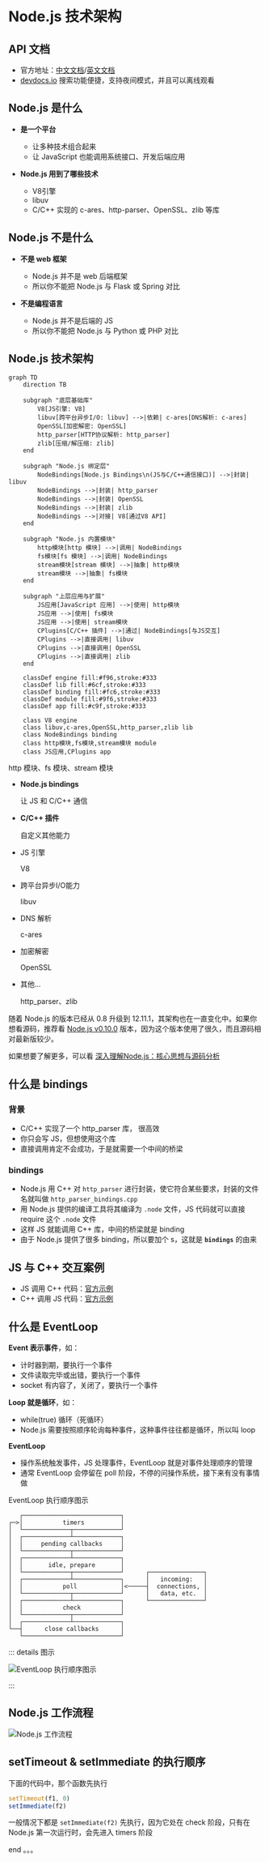 <!-- ---
title: Node.js 技术架构
date: 2021-07-17T16:46:12+08:00
tags:
  - Node.js
--- -->

# Node.js 技术架构

## API 文档

- 官方地址：[中文文档](http://nodejs.cn/api/)/[英文文档](https://nodejs.org/api/)
- [devdocs.io](https://devdocs.io/) 搜索功能便捷，支持夜间模式，并且可以离线观看

## Node.js 是什么

- **是一个平台**
  - 让多种技术组合起来
  - 让 JavaScript 也能调用系统接口、开发后端应用

- **Node.js 用到了哪些技术**
  - V8引擎
  - libuv
  - C/C++ 实现的 c-ares、http-parser、OpenSSL、zlib 等库

## Node.js 不是什么

- **不是 web 框架**
  - Node.js 并不是 web 后端框架
  - 所以你不能把 Node.js 与 Flask 或 Spring 对比

- **不是编程语言**
  - Node.js 并不是后端的 JS
  - 所以你不能把 Node.js 与 Python 或 PHP 对比

## Node.js 技术架构

```mermaid
graph TD
    direction TB

    subgraph "底层基础库"
        V8[JS引擎: V8]
        libuv[跨平台异步I/O: libuv] -->|依赖| c-ares[DNS解析: c-ares]
        OpenSSL[加密解密: OpenSSL]
        http_parser[HTTP协议解析: http_parser]
        zlib[压缩/解压缩: zlib]
    end

    subgraph "Node.js 绑定层"
        NodeBindings[Node.js Bindings\n(JS与C/C++通信接口)] -->|封装| libuv
        NodeBindings -->|封装| http_parser
        NodeBindings -->|封装| OpenSSL
        NodeBindings -->|封装| zlib
        NodeBindings -->|对接| V8[通过V8 API]
    end

    subgraph "Node.js 内置模块"
        http模块[http 模块] -->|调用| NodeBindings
        fs模块[fs 模块] -->|调用| NodeBindings
        stream模块[stream 模块] -->|抽象| http模块
        stream模块 -->|抽象| fs模块
    end

    subgraph "上层应用与扩展"
        JS应用[JavaScript 应用] -->|使用| http模块
        JS应用 -->|使用| fs模块
        JS应用 -->|使用| stream模块
        CPlugins[C/C++ 插件] -->|通过| NodeBindings[与JS交互]
        CPlugins -->|直接调用| libuv
        CPlugins -->|直接调用| OpenSSL
        CPlugins -->|直接调用| zlib
    end

    classDef engine fill:#f96,stroke:#333
    classDef lib fill:#6cf,stroke:#333
    classDef binding fill:#fc6,stroke:#333
    classDef module fill:#9f6,stroke:#333
    classDef app fill:#c9f,stroke:#333

    class V8 engine
    class libuv,c-ares,OpenSSL,http_parser,zlib lib
    class NodeBindings binding
    class http模块,fs模块,stream模块 module
    class JS应用,CPlugins app
```

http 模块、fs 模块、stream 模块

- **Node.js bindings**

  让 JS 和 C/C++ 通信

- **C/C++ 插件**

  自定义其他能力

- JS 引擎

  V8

- 跨平台异步I/O能力

  libuv

- DNS 解析

  c-ares

- 加密解密

  OpenSSL

- 其他...

  http_parser、zlib

随着 Node.js 的版本已经从 0.8 升级到 12.11.1，其架构也在一直变化中。如果你想看源码，推荐看 [Node.js v0.10.0](https://github.com/nodejs/node/tree/v0.10.0) 版本，因为这个版本使用了很久，而且源码相对最新版较少。

如果想要了解更多，可以看 [深入理解Node.js：核心思想与源码分析](https://github.com/yjhjstz/deep-into-node)

## 什么是 bindings

### 背景

- C/C++ 实现了一个 http_parser 库， 很高效
- 你只会写 JS，但想使用这个库
- 直接调用肯定不会成功，于是就需要一个中间的桥梁

### bindings

- Node.js 用 C++ 对 `http_parser` 进行封装，使它符合某些要求，封装的文件名就叫做 `http_parser_bindings.cpp`
- 用 Node.js 提供的编译工具将其编译为 `.node` 文件，JS 代码就可以直接 require 这个 `.node` 文件
- 这样 JS 就能调用 C++ 库，中间的桥梁就是 binding
- 由于 Node.js 提供了很多 binding，所以要加个 s，这就是 **`bindings`** 的由来

## JS 与 C++ 交互案例

- JS 调用 C++ 代码：[官方示例](http://nodejs.cn/api/addons.html#addons_function_arguments)
- C++ 调用 JS 代码：[官方示例](http://nodejs.cn/api/addons.html#addons_callbacks)


## 什么是 EventLoop

**Event 表示事件**，如：
- 计时器到期，要执行一个事件
- 文件读取完毕或出错，要执行一个事件
- socket 有内容了，关闭了，要执行一个事件

**Loop 就是循环**，如：
- while(true) 循环（死循环）
- Node.js 需要按照顺序轮询每种事件，这种事件往往都是循环，所以叫 loop

**EventLoop**
- 操作系统触发事件，JS 处理事件，EventLoop 就是对事件处理顺序的管理
- 通常 EventLoop 会停留在 poll 阶段，不停的问操作系统，接下来有没有事情做

EventLoop 执行顺序图示

```
   ┌───────────────────────────┐
┌─>│           timers          │
│  └─────────────┬─────────────┘
│  ┌─────────────┴─────────────┐
│  │     pending callbacks     │
│  └─────────────┬─────────────┘
│  ┌─────────────┴─────────────┐
│  │       idle, prepare       │
│  └─────────────┬─────────────┘      ┌───────────────┐
│  ┌─────────────┴─────────────┐      │   incoming:   │
│  │           poll            │<─────┤  connections, │
│  └─────────────┬─────────────┘      │   data, etc.  │
│  ┌─────────────┴─────────────┐      └───────────────┘
│  │           check           │
│  └─────────────┬─────────────┘
│  ┌─────────────┴─────────────┐
└──┤      close callbacks      │
   └───────────────────────────┘
```

::: details 图示

![EventLoop 执行顺序图示](../../_images/nodejs-eventloop-process.jpg)

:::

## Node.js 工作流程

![Node.js 工作流程](../../_images/nodejs-process.jpg)

## setTimeout & setImmediate 的执行顺序

下面的代码中，那个函数先执行

```js
setTimeout(f1, 0)
setImmediate(f2)
```

一般情况下都是 `setImmediate(f2)` 先执行，因为它处在 check 阶段，只有在 Node.js 第一次运行时，会先进入 timers 阶段

end 。。。

<style lang="scss" scoped>
.flexible-container {
  min-width: 690px;
  border-top: 1px solid #000;
  border-left: 1px solid #000;

  & > .flexible-table {
    margin: 0;
    padding: 0;
    list-style: none;
    display: flex;
    text-align: center;

    .flexible-table__title > b {
      font-size: 26px;
      font-weight: 500;
    }

    p {
      margin: 0;
    }

    & > li {
      margin: 0;
      padding: 10px 0;
      border-bottom: 1px solid #000;
      border-right: 1px solid #000;
    }
    &:nth-child(1) > li {
      width: 100%;
    }
      
    &:nth-child(2) > li {
      width: 50%;
    }
      
    &:nth-child(3) > li {
      flex-grow: 1;
    }
  }
    
}
</style>